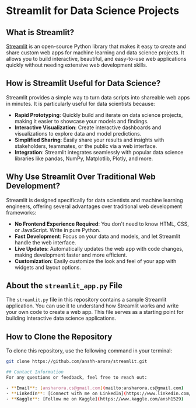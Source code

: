 # Streamlit for Data Science Projects

## What is Streamlit?

[Streamlit](https://www.streamlit.io/) is an open-source Python library that makes it easy to create and share custom web apps for machine learning and data science projects. It allows you to build interactive, beautiful, and easy-to-use web applications quickly without needing extensive web development skills.

## How is Streamlit Useful for Data Science?

Streamlit provides a simple way to turn data scripts into shareable web apps in minutes. It is particularly useful for data scientists because:

- **Rapid Prototyping**: Quickly build and iterate on data science projects, making it easier to showcase your models and findings.
- **Interactive Visualization**: Create interactive dashboards and visualizations to explore data and model predictions.
- **Simplified Sharing**: Easily share your results and insights with stakeholders, teammates, or the public via a web interface.
- **Integration**: Streamlit integrates seamlessly with popular data science libraries like pandas, NumPy, Matplotlib, Plotly, and more.

## Why Use Streamlit Over Traditional Web Development?

Streamlit is designed specifically for data scientists and machine learning engineers, offering several advantages over traditional web development frameworks:

- **No Frontend Experience Required**: You don't need to know HTML, CSS, or JavaScript. Write in pure Python.
- **Fast Development**: Focus on your data and models, and let Streamlit handle the web interface.
- **Live Updates**: Automatically updates the web app with code changes, making development faster and more efficient.
- **Customization**: Easily customize the look and feel of your app with widgets and layout options.

## About the `streamlit_app.py` File

The `streamlit.py` file in this repository contains a sample Streamlit application. You can use it to understand how Streamlit works and write your own code to create a web app. This file serves as a starting point for building interactive data science applications.

## How to Clone the Repository

To clone this repository, use the following command in your terminal:

```bash
git clone https://github.com/anshh-arora/streamlit.git

## Contact Information
For any questions or feedback, feel free to reach out:

- **Email**: [ansharora.cs@gmail.com](mailto:ansharora.cs@gmail.com)
- **LinkedIn**: [Connect with me on LinkedIn](https://www.linkedin.com/in/ansh-arora-data-scientist/)
- **Kaggle**: [Follow me on Kaggle](https://www.kaggle.com/ansh1529)
